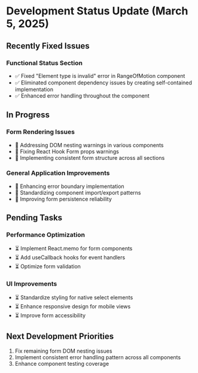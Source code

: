 # Development Status Update (March 5, 2025)

## Recently Fixed Issues

### Functional Status Section
- ✅ Fixed "Element type is invalid" error in RangeOfMotion component
- ✅ Eliminated component dependency issues by creating self-contained implementation
- ✅ Enhanced error handling throughout the component

## In Progress

### Form Rendering Issues
- 🔄 Addressing DOM nesting warnings in various components
- 🔄 Fixing React Hook Form props warnings
- 🔄 Implementing consistent form structure across all sections

### General Application Improvements
- 🔄 Enhancing error boundary implementation
- 🔄 Standardizing component import/export patterns
- 🔄 Improving form persistence reliability

## Pending Tasks

### Performance Optimization
- ⏳ Implement React.memo for form components
- ⏳ Add useCallback hooks for event handlers
- ⏳ Optimize form validation

### UI Improvements
- ⏳ Standardize styling for native select elements
- ⏳ Enhance responsive design for mobile views
- ⏳ Improve form accessibility

## Next Development Priorities
1. Fix remaining form DOM nesting issues
2. Implement consistent error handling pattern across all components
3. Enhance component testing coverage
